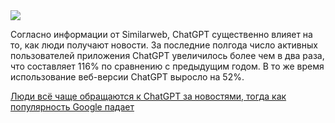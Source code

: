 <!--2025-07-05 09:42:58-->
<div class="yb">
  <div class="rss habr"><img src="https://habrastorage.org/getpro/habr/upload_files/f04/c97/549/f04c975491a1aea733a2a60eb21d2b26.png" /><p>Согласно информации от Similarweb, ChatGPT существенно влияет на то, как люди получают новости. За последние полгода число активных пользователей приложения ChatGPT увеличилось более чем в два раза, что составляет 116% по сравнению с предыдущим годом. В то же время использование веб-версии ChatGPT выросло на 52%.  </p> <a... <p class="titl"><a href="https://habr.com/ru/companies/bothub/news/925214/?utm_source=habrahabr&utm_medium=rss&utm_campaign=925214">Люди всё чаще обращаются к ChatGPT за новостями, тогда как популярность Google падает</a></p></div>
</div>
